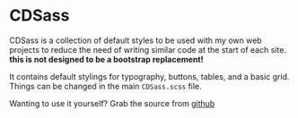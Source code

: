 CDSass
=============

CDSass is a collection of default styles to be used with my own web projects to reduce the need of writing similar code at the start of each site. **this is not designed to be a bootstrap replacement!**

It contains default stylings for typography, buttons, tables, and a basic grid. Things can be changed in the main <code>CDSass.scss</code> file.

Wanting to use it yourself? Grab the source from [github](https://github.com/crazydesignsuk/CDSass/tree/master/source/stylesheets/CDSass)